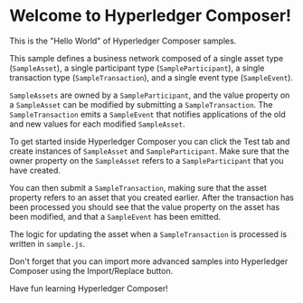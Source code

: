 # Welcome to Hyperledger Composer!

This is the "Hello World" of Hyperledger Composer samples.

This sample defines a business network composed of a single asset type (`SampleAsset`), a single participant type (`SampleParticipant`), a single transaction type (`SampleTransaction`), and a single event type (`SampleEvent`).

`SampleAssets` are owned by a `SampleParticipant`, and the value property on a `SampleAsset` can be modified by submitting a `SampleTransaction`. The `SampleTransaction` emits a `SampleEvent` that notifies applications of the old and new values for each modified `SampleAsset`.

To get started inside Hyperledger Composer you can click the Test tab and create instances of `SampleAsset` and `SampleParticipant`. Make sure that the owner property on the `SampleAsset` refers to a `SampleParticipant` that you have created.

You can then submit a `SampleTransaction`, making sure that the asset property refers to an asset that you created earlier. After the transaction has been processed you should see that the value property on the asset has been modified, and that a `SampleEvent` has been emitted.

The logic for updating the asset when a `SampleTransaction` is processed is written in `sample.js`.

Don't forget that you can import more advanced samples into Hyperledger Composer using the Import/Replace button.

Have fun learning Hyperledger Composer!